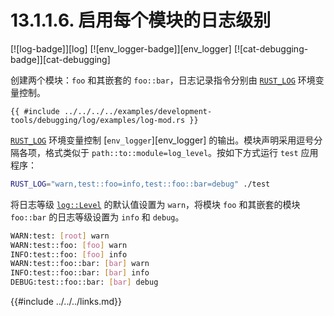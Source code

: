 # 13.1.1.6. 启用每个模块的日志级别

[![log-badge]][log] [![env_logger-badge]][env_logger] [![cat-debugging-badge]][cat-debugging]

创建两个模块：`foo` 和其嵌套的 `foo::bar`，日志记录指令分别由 [`RUST_LOG`] 环境变量控制。

```rust,edition2018
{{ #include ../../../../examples/development-tools/debugging/log/examples/log-mod.rs }}
```

[`RUST_LOG`] 环境变量控制 [`env_logger`][env_logger] 的输出。模块声明采用逗号分隔各项，格式类似于 `path::to::module=log_level`。按如下方式运行 `test` 应用程序：

```bash
RUST_LOG="warn,test::foo=info,test::foo::bar=debug" ./test
```

将日志等级 [`log::Level`] 的默认值设置为 `warn`，将模块 `foo` 和其嵌套的模块 `foo::bar` 的日志等级设置为 `info` 和 `debug`。

```bash
WARN:test: [root] warn
WARN:test::foo: [foo] warn
INFO:test::foo: [foo] info
WARN:test::foo::bar: [bar] warn
INFO:test::foo::bar: [bar] info
DEBUG:test::foo::bar: [bar] debug
```

[`log::Level`]: https://docs.rs/log/*/log/enum.Level.html
[`RUST_LOG`]: https://docs.rs/env_logger/*/env_logger/#enabling-logging

{{#include ../../../links.md}}
